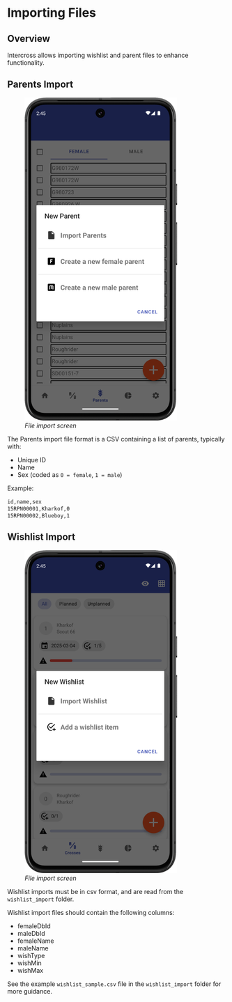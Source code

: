 <link rel="stylesheet" type="text/css" href="_styles/styles.css">

# Importing Files

## Overview

Intercross allows importing wishlist and parent files to enhance functionality.

## Parents Import

<figure class="image">
    <img class="screenshot" src="_static/images/import_parent.png" width="350px">
    <figcaption class="screenshot-caption"><i>File import screen</i></figcaption>
</figure>

The Parents import file format is a CSV containing a list of parents, typically with:
- Unique ID
- Name
- Sex (coded as `0 = female`, `1 = male`)

Example:
```
id,name,sex
15RPN00001,Kharkof,0
15RPN00002,Blueboy,1
```

## Wishlist Import

<figure class="image">
    <img class="screenshot" src="_static/images/import_wishlist.png" width="350px">
    <figcaption class="screenshot-caption"><i>File import screen</i></figcaption>
</figure>

Wishlist imports must be in csv format, and are read from the `wishlist_import` folder.

Wishlist import files should contain the following columns:
- femaleDbId
- maleDbId
- femaleName
- maleName
- wishType
- wishMin
- wishMax

See the example `wishlist_sample.csv` file in the `wishlist_import` folder for more guidance.